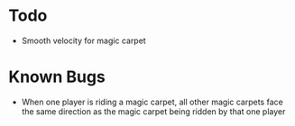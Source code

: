 # Todo
- Smooth velocity for magic carpet

# Known Bugs
- When one player is riding a magic carpet, all other magic carpets face the same direction as the magic carpet being ridden by that one player